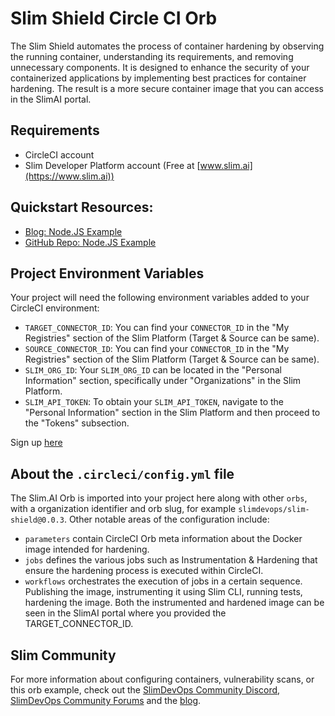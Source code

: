 # Slim Shield Circle CI Orb
The Slim Shield automates the process of container hardening by observing the running container, understanding its requirements, and removing unnecessary components. It is designed to enhance the security of your containerized applications by implementing best practices for container hardening. The result is a more secure container image that you can access in the SlimAI portal. 


## Requirements
- CircleCI account 
- Slim Developer Platform account (Free at [www.slim.ai](https://www.slim.ai))

## Quickstart Resources: 
- [Blog: Node.JS Example](https://www.slim.ai/blog)
- [GitHub Repo: Node.JS Example](https://github.com/slimdevops/harden-orb-demo)

## Project Environment Variables
Your project will need the following environment variables added to your CircleCI environment:

- `TARGET_CONNECTOR_ID`: You can find your `CONNECTOR_ID` in the "My Registries" section of the Slim Platform (Target & Source can be same).
- `SOURCE_CONNECTOR_ID`: You can find your `CONNECTOR_ID` in the "My Registries" section of the Slim Platform (Target & Source can be same).
- `SLIM_ORG_ID`: Your `SLIM_ORG_ID` can be located in the "Personal Information" section, specifically under "Organizations" in the Slim Platform.
- `SLIM_API_TOKEN`: To obtain your `SLIM_API_TOKEN`, navigate to the "Personal Information" section in the Slim Platform and then proceed to the "Tokens" subsection.  

Sign up [here](https://portal.slim.dev/login)


## About the `.circleci/config.yml` file
The Slim.AI Orb is imported into your project here along with other `orbs`, with a organization identifier and orb slug, for example `slimdevops/slim-shield@0.0.3`. Other notable areas of the configuration include:
- `parameters` contain CircleCI Orb meta information about the Docker image intended for hardening.
- `jobs` defines the various jobs such as Instrumentation & Hardening that ensure the hardening process is executed within CircleCI.
- `workflows` orchestrates the execution of jobs in a certain sequence. Publishing the image, instrumenting it using Slim CLI, running tests, hardening the image. Both the instrumented and hardened image can be seen in the SlimAI portal where you provided the TARGET_CONNECTOR_ID. 


## Slim Community
For more information about configuring containers, vulnerability scans, or this orb example, check out the [SlimDevOps Community Discord](https://discord.com/invite/uBttmfyYNB), [SlimDevOps Community Forums](https://community.slim.ai/) and the [blog](https://www.slim.ai/blog/).

